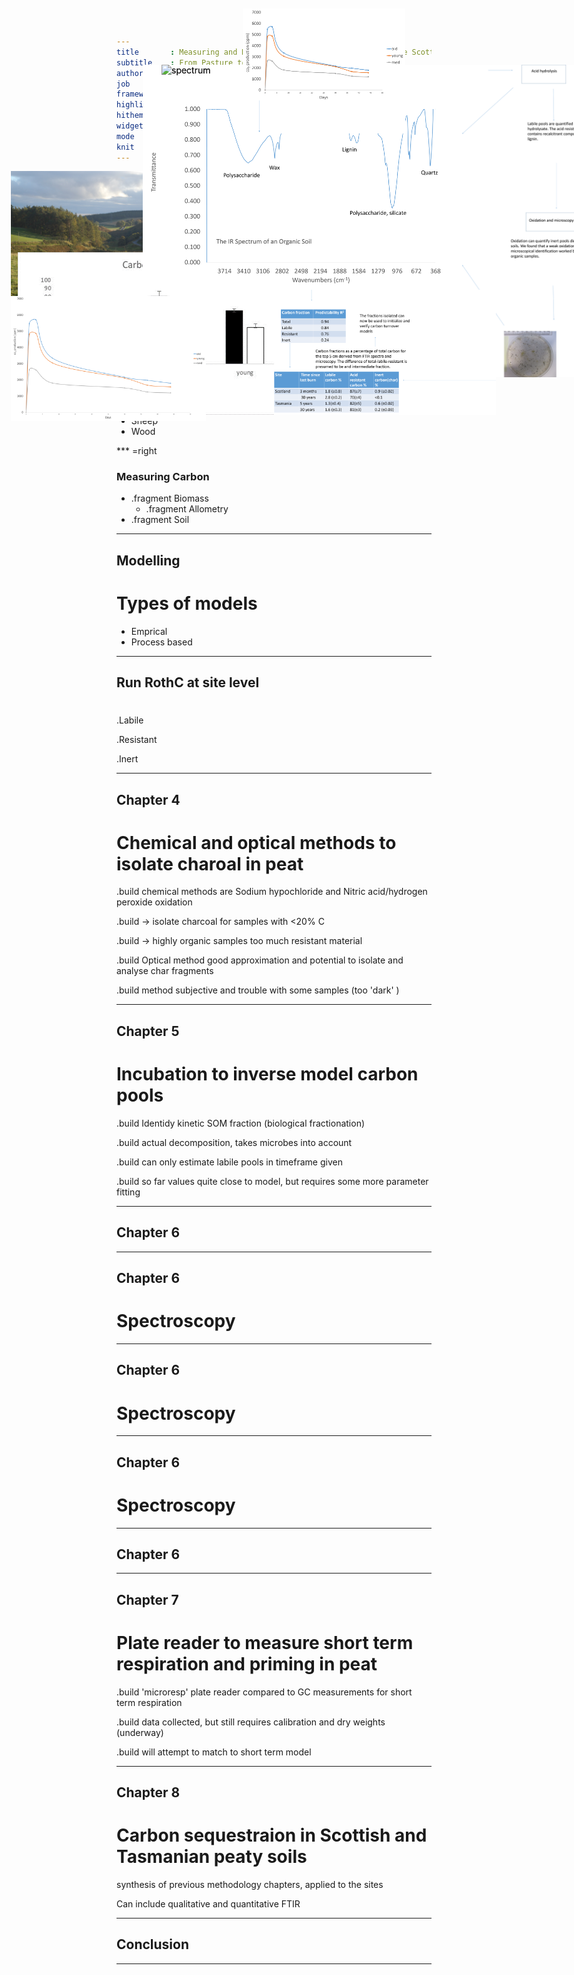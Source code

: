 ```yaml
---
title       : Measuring and Modelling Carbon Sequestration in the Scottish Uplands
subtitle    : From Pasture to Peatland
author      : 
job         : 
framework   : io2012        # {io2012, html5slides, shower, dzslides, ...}
highlighter : prettify  # {highlight.js, prettify, highlight}
hitheme     : tomorrow      # 
widgets     : []            # {mathjax, quiz, bootstrap}
mode        : selfcontained # {standalone, draft}
knit        : slidify::knit2slides
--- 
```




## Carbon in the Scottish Uplands

# Land use



 Pasture for grazing 

100000 ha of afforestation in Scotland  

How to balance with agricultural production?   

<img  STYLE="position:absolute; TOP:280px; LEFT:59px; HEIGHT:200px" src="pas.png" alt="Pasture"> 
<img  STYLE="position:absolute; TOP:280px; LEFT:359px; HEIGHT:200px" src="wood.png" alt="Woodland">
<img  STYLE="position:absolute; TOP:280px; LEFT:659px; HEIGHT:200px" src="silvo.png" alt="Silvo">

--- &twocol

## Glensaugh farm

*** =left
### Production

  * Sheep
  * Wood

*** =right
### Measuring Carbon

- .fragment Biomass
   - .fragment Allometry
- .fragment Soil

--- 

## Modelling

# Types of models

 * Emprical
 * Process based



<img  STYLE="position:absolute; TOP:410px; LEFT:70px; HEIGHT:260px" src="cstock.png" alt="spectrum">





---

## Run RothC at site level 
#  

.Labile

.Resistant

.Inert



---

## Chapter 4
# Chemical and optical methods to isolate charoal in peat

.build chemical methods are Sodium hypochloride and Nitric acid/hydrogen peroxide oxidation

.build -> isolate charcoal for samples with <20% C

.build -> highly organic samples too much resistant material

.build Optical method good approximation and potential to isolate and analyse char fragments

.build method subjective and trouble with some samples (too 'dark' )

<img  STYLE="position:absolute; TOP:480px; LEFT:59px; HEIGHT:200px" src="opti.png" alt="spectrum"> 

---


## Chapter 5
# Incubation to inverse model carbon pools

.build Identidy kinetic SOM fraction (biological fractionation)

.build actual decomposition, takes microbes into account

.build can only estimate labile pools in timeframe given

.build so far values quite close to model, but requires some more parameter fitting

<img  STYLE="position:absolute; TOP:480px; LEFT:59px; HEIGHT:200px" src="co2.png" alt="spectrum"> 

---

## Chapter 6


<img  STYLE="position:absolute; TOP:110px; LEFT:270px; HEIGHT:360px" src="spectrum.png" alt="spectrum"> 

--- 

## Chapter 6
# Spectroscopy 


<img  STYLE="position:absolute; TOP:110px; LEFT:270px; HEIGHT:360px" src="spectrum.png" alt="spectrum"> 

<img  STYLE="position:absolute; TOP:20px; LEFT:430px; HEIGHT:200px" src="resp.png" alt="spectrum"> 



--- 

## Chapter 6
# Spectroscopy 


<img  STYLE="position:absolute; TOP:110px; LEFT:270px; HEIGHT:360px" src="spectrum.png" alt="spectrum"> 

<img  STYLE="position:absolute; TOP:20px; LEFT:430px; HEIGHT:200px" src="resp.png" alt="spectrum"> 

<img  STYLE="position:absolute; TOP:110px; LEFT:780px; HEIGHT:500px" src="proc.png" alt="spectrum">

--- 

## Chapter 6
# Spectroscopy 


<img  STYLE="position:absolute; TOP:110px; LEFT:270px; HEIGHT:360px" src="spectrum.png" alt="spectrum"> 

<img  STYLE="position:absolute; TOP:20px; LEFT:430px; HEIGHT:200px" src="resp.png" alt="spectrum"> 

<img  STYLE="position:absolute; TOP:110px; LEFT:780px; HEIGHT:500px" src="proc.png" alt="spectrum">

<img  STYLE="position:absolute; TOP:470px; LEFT:480px; HEIGHT:200px" src="res.png" alt="spectrum">

--- 

## Chapter 6


<img  STYLE="position:absolute; TOP:110px; LEFT:300px; HEIGHT:500px" src="ipsposter2.png" alt="spectrum">
 



---

## Chapter 7
# Plate reader to measure short term respiration and priming in peat

.build 'microresp' plate reader compared to GC measurements for short term respiration

.build data collected, but still requires calibration and dry weights (underway)

.build will attempt to match to short term model

---

## Chapter 8
# Carbon sequestraion in Scottish and Tasmanian peaty soils

synthesis of previous methodology chapters, applied to the sites

Can include qualitative and quantitative FTIR

---

## Conclusion

<img  STYLE="position:absolute; TOP:110px; LEFT:300px; HEIGHT:500px" src="fire.png" alt="spectrum">

---
